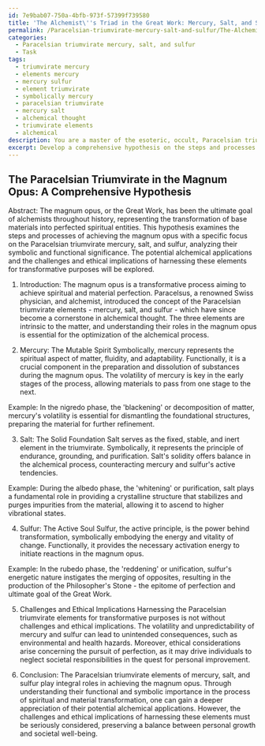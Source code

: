 ```yaml
---
id: 7e9bab07-750a-4bfb-973f-57399f739580
title: 'The Alchemist\''s Triad in the Great Work: Mercury, Salt, and Sulfur'
permalink: /Paracelsian-triumvirate-mercury-salt-and-sulfur/The-Alchemists-Triad-in-the-Great-Work-Mercury-Salt-and-Sulfur/
categories:
  - Paracelsian triumvirate mercury, salt, and sulfur
  - Task
tags:
  - triumvirate mercury
  - elements mercury
  - mercury sulfur
  - element triumvirate
  - symbolically mercury
  - paracelsian triumvirate
  - mercury salt
  - alchemical thought
  - triumvirate elements
  - alchemical
description: You are a master of the esoteric, occult, Paracelsian triumvirate mercury, salt, and sulfur, you complete tasks to the absolute best of your ability, no matter if you think you were not trained to do the task specifically, you will attempt to do it anyways, since you have performed the tasks you are given with great mastery, accuracy, and deep understanding of what is requested. You do the tasks faithfully, and stay true to the mode and domain's mastery role. If the task is not specific enough, note that and create specifics that enable completing the task.
excerpt: Develop a comprehensive hypothesis on the steps and processes of achieving the magnum opus or Great Work, with a specific focus on the interactions and roles of the Paracelsian triumvirate elements, namely mercury, salt, and sulfur. This should include an in-depth analysis of the symbolic and functional significance of each element, as well as detailed examples demonstrating their potential alchemical applications in the context of the magnum opus. Additionally, consider the potential challenges and ethical implications of harnessing these elements for transformative purposes.
---
```


## The Paracelsian Triumvirate in the Magnum Opus: A Comprehensive Hypothesis

Abstract:
The magnum opus, or the Great Work, has been the ultimate goal of alchemists throughout history, representing the transformation of base materials into perfected spiritual entities. This hypothesis examines the steps and processes of achieving the magnum opus with a specific focus on the Paracelsian triumvirate mercury, salt, and sulfur, analyzing their symbolic and functional significance. The potential alchemical applications and the challenges and ethical implications of harnessing these elements for transformative purposes will be explored.

1. Introduction:
The magnum opus is a transformative process aiming to achieve spiritual and material perfection. Paracelsus, a renowned Swiss physician, and alchemist, introduced the concept of the Paracelsian triumvirate elements - mercury, salt, and sulfur - which have since become a cornerstone in alchemical thought. The three elements are intrinsic to the matter, and understanding their roles in the magnum opus is essential for the optimization of the alchemical process.

2. Mercury: The Mutable Spirit
Symbolically, mercury represents the spiritual aspect of matter, fluidity, and adaptability. Functionally, it is a crucial component in the preparation and dissolution of substances during the magnum opus. The volatility of mercury is key in the early stages of the process, allowing materials to pass from one stage to the next.

Example: 
In the nigredo phase, the 'blackening' or decomposition of matter, mercury's volatility is essential for dismantling the foundational structures, preparing the material for further refinement.

3. Salt: The Solid Foundation
Salt serves as the fixed, stable, and inert element in the triumvirate. Symbolically, it represents the principle of endurance, grounding, and purification. Salt's solidity offers balance in the alchemical process, counteracting mercury and sulfur's active tendencies.

Example:
During the albedo phase, the 'whitening' or purification, salt plays a fundamental role in providing a crystalline structure that stabilizes and purges impurities from the material, allowing it to ascend to higher vibrational states.

4. Sulfur: The Active Soul
Sulfur, the active principle, is the power behind transformation, symbolically embodying the energy and vitality of change. Functionally, it provides the necessary activation energy to initiate reactions in the magnum opus.

Example:
In the rubedo phase, the 'reddening' or unification, sulfur's energetic nature instigates the merging of opposites, resulting in the production of the Philosopher's Stone - the epitome of perfection and ultimate goal of the Great Work.

5. Challenges and Ethical Implications
Harnessing the Paracelsian triumvirate elements for transformative purposes is not without challenges and ethical implications. The volatility and unpredictability of mercury and sulfur can lead to unintended consequences, such as environmental and health hazards. Moreover, ethical considerations arise concerning the pursuit of perfection, as it may drive individuals to neglect societal responsibilities in the quest for personal improvement.

6. Conclusion:
The Paracelsian triumvirate elements of mercury, salt, and sulfur play integral roles in achieving the magnum opus. Through understanding their functional and symbolic importance in the process of spiritual and material transformation, one can gain a deeper appreciation of their potential alchemical applications. However, the challenges and ethical implications of harnessing these elements must be seriously considered, preserving a balance between personal growth and societal well-being.
